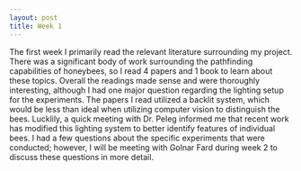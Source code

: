 ```yaml
---
layout: post
title: Week 1
---
```


The first week I primarily read the relevant literature surrounding my project. There was a significant body of work surrounding the pathfinding capabilities of honeybees, so I read 4 papers and 1 book to learn about these topics. Overall the readings made sense and were thoroughly interesting, although I had one major question regarding the lighting setup for the experiments. The papers I read utilized a backlit system, which would be less than ideal when utilizing computer vision to distinguish the bees. Lucklily, a quick meeting with Dr. Peleg informed me that recent work has modified this lighting system to better identify features of individual bees. I had a few questions about the specific experiments that were conducted; however, I will be meeting with Golnar Fard during week 2 to discuss these questions in more detail.
